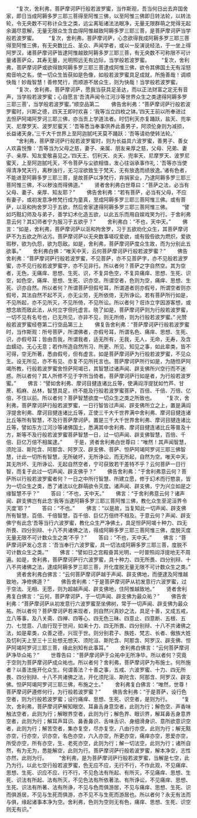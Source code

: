 <!-- { "loadSidebar": true } -->
　　“复次，舍利弗，菩萨摩诃萨行般若波罗蜜，当作斯观，吾当何日出去弃国舍家，即日当成阿耨多罗三耶三菩得至阿惟三佛，以至阿惟三佛即日转法轮，以转法轮，令无央数不可称计众生之类，远尘离垢诸法法眼净，无量无限群萌之党得无起余漏尽意解，无量无限众生含血得阿惟越致阿耨多罗三耶三菩，是菩萨摩诃萨当学般若波罗蜜。
　　“复次，舍利弗，菩萨摩诃萨，心念欲得我成阿耨多罗三耶三菩得至阿惟三佛，有无央数比丘、圣众、声闻学者，或以一反演说经法，于一坐上得阿罗汉，诸菩萨摩诃萨皆逮阿惟越致阿耨多罗三耶三菩，有无央数不可称限不可计量诸菩萨众，其寿无量，光明照远无有边际，当学般若波罗蜜。
　　“复次，舍利弗，菩萨摩诃萨或欲得致阿耨多罗三耶三菩逮成阿惟三佛，欲令其佛国土无有淫怒痴音响之名，使一切众生皆获如是色像，如般若波罗蜜具足成就，所施善哉！调顺快哉！妙哉智慧！善修梵行，而顺游不居众生，则为快哉！当学般若波罗蜜。
　　“复次，舍利弗，菩萨摩诃萨，愿我当获具足圣达，而以正法财富之定无有音声，当学般若波罗蜜；心自愿言‘吾清声闻令江河沙等世界众生之类逮得阿耨多罗三耶三菩’，当学般若波罗蜜。”顺空品第二
　　佛告舍利弗：“菩萨摩诃萨行般若波罗蜜时，兴斯之德，四天王即时欢喜：‘我等当立四枚之钵。’四天王前以所奉进过去怛萨阿竭阿罗诃三耶三佛，亦当贡上学道法者。时忉利天亦复踊跃，盐天、兜率天、尼摩罗天、波罗尼蜜天：‘吾等悉当奉事供养此善男子，阿须伦身则为减损，长益诸天身。’三千大千世界上至阿迦腻吒天莫不踊跃：‘吾等请劝使转法轮。’
　　“舍利弗，菩萨摩诃萨行般若波罗蜜时，则为长益具六波罗蜜，善男子、善女人欢喜悦豫：‘吾等当为父母之慈，妻子、亲属、朋友亲厚之慈，父母、兄弟、妻子、亲厚、知友爱敬喜见之。’四天王、忉利天、炎天、兜率天、尼摩罗天、波罗尼蜜天，上至阿迦腻吒天，不令菩萨与尘欲相值，发心往诣承事作礼：‘吾等亦当使得清净梵天行，离秽浊行，无习淫欲致生于梵天，无有放逸而绩放逸。’诸有色者，不能进至阿耨多罗三耶三菩，是故菩萨以净梵行，弃捐家业，乃逮阿耨多罗三耶三菩阿惟三佛，不以秽浊而得佛道。”
　　贤者舍利弗白世尊曰：“菩萨之法，必当有父母、妻子、亲厚、知友耶？”
　　佛告舍利弗：“若有菩萨，必当有父母，不应有妻子，或初发意净修梵行成为童真，至成阿耨多罗三耶三菩阿惟三佛。或有菩萨，以沤和拘舍罗习于五欲，然后舍家逮得阿耨多罗三耶三菩阿惟三佛。
　　“譬如巧黠幻师及与弟子，善学幻术化造五欲，以此五乐而用自娱戏笑为行。于舍利弗意云何？其幻师者宁为服习于五欲乎？”
　　舍利弗白：“不也，天中天。”
　　佛言：“如是，舍利弗，菩萨摩诃萨以沤和拘舍罗，习于五欲劝化众生，其菩萨摩诃萨不为五欲之所沾污。菩萨摩诃萨以无央数事嗟叹爱欲，或有毁呰欲为燃炽，爱欲瑕秽，欲为仇怨，欲为怨敌。如是，舍利弗，菩萨摩诃萨度众生故，而为分别此五欲事。”
　　舍利弗白佛：“唯天中天，云何菩萨摩诃萨行般若波罗蜜？”
　　佛告舍利弗：“菩萨摩诃萨行般若波罗蜜，不见菩萨，亦不见菩萨字，亦不见般若波罗蜜，亦不见行般若波罗蜜字，亦不见非行。所以者何？菩萨之字自然空。其为空者，无色，无痛痒、思想、生死、识，不复异色空，不复异痛痒、思想、生死、识空，如色空，痛痒、思想、生死、识亦空。所谓空者，色则为空，痛痒、思想、生死、识亦自然。所以者何？所谓菩萨但假号耳，所谓道者则亦假号，所谓空者则亦假号，其法自然不起不灭，亦无尘劳，无所依倚，无所诤讼。若有菩萨所行如是，不见所起，亦不见所灭，不见所倚，不见所讼。所以者何？诳诈立字因游客想，或想念故而致此法，从何立字但托虚言。晓了如是，菩萨摩诃萨则为行般若波罗蜜，一切不见有名号也，已无所见，亦非不见，则无所倚，则为行般若波罗蜜。”
光赞般若波罗蜜经卷第二行空品第三上
　　佛复告舍利弗：“菩萨摩诃萨行般若波罗蜜时，当作斯观：所号菩萨，所谓佛者，亦假号耳，所谓名色、痛痒、思想、生死、识，亦假号耳；皆由吾我，所谓我者，适无所有，无我，无人，无命，无寿，及含血蠕动，无心无意；若作所造自然所习、所更、所见、知见之事，如此辈类，皆不可得，空无所著，悉由假号，但有虚言。如是菩萨摩诃萨为行般若波罗蜜，不见众生。设无所见，亦不有见、亦复不见所托言也。菩萨摩诃萨所行如是，为随怛萨阿竭所教，行般若波罗蜜舍怛萨阿竭已，其智慧过诸声闻、辟支佛所兴空行而不迷惑。所以者何？其人所修不见于字所当倚者。菩萨摩诃萨行如是者，为行般若波罗蜜。”
　　佛言：“譬如舍利弗、摩诃目揵连诸比丘等，使满阎浮提犹如竹芦、甘蔗、稻麻、丛林，智慧具足，终不能及行般若波罗蜜菩萨，百倍、千倍、万倍、亿倍，不住以前。所以者何？菩萨智慧欲度一切众生之类之所致也。
　　“复次，舍利弗，菩萨摩诃萨行般若波罗蜜，一日行智皆过声闻、辟支佛所立之上，置是满阎浮提舍利弗、摩诃目揵连诸比丘等，正使三千大千世界满中舍利弗、摩诃目揵连诸比丘等所有智慧，不及行菩萨摩诃萨。置是三千大千世界舍利弗、摩诃目揵连诸比丘等，譬如东方江河沙等诸佛国土，悉满其中舍利弗、摩诃目揵连诸比丘等普及十方，斯等不及行般若波罗蜜菩萨智慧一日，过一切声闻、辟支佛智慧，百倍、千倍、巨亿万倍不相属逮。”
　　于是，贤者舍利弗白世尊曰：“唯然！其声闻智慧，须陀洹、斯陀含、阿那含、阿罗汉、辟支佛、菩萨、怛萨阿竭阿罗诃三耶三佛智慧，计此一切所有智慧，无所破坏，无所诤讼，而无所起，自然为空。唯天中天，其无所坏、无所诤讼、无起自然空者，宁可获致若干差特不乎？云何菩萨一日行智，而复于此过一切声闻、辟支佛乎？”
　　佛告舍利弗：“于舍利弗意云何？菩萨所以行般若波罗蜜者何？一日之中所行智慧、所建立愿，修于幻术而行愍哀，皆为一切众生之类，悉了诸法以化群萌欲令灭度。诸声闻、辟支佛，宁为兴立如是之缘智慧不乎？”
　　答曰：“不也，天中天。”
　　佛言：“于舍利弗意云何？诸声闻、辟支佛岂有此念‘我等当逮阿耨多罗三耶三菩阿惟三佛，教化众生至泥洹界令灭度’耶？”
　　答曰：“不也。”
　　佛言：“以是故，当复知此一切声闻、辟支佛所有智慧，百倍、千倍智慧，百千倍、巨亿万倍终不相及。于意云何？声闻、辟支佛宁有此念‘吾等当行六波罗蜜，教化众生严净佛土，具足怛萨阿竭十种力、四无所畏、四分别辩、十八不共诸佛之法，得成阿耨多罗三耶三菩阿惟三佛，度脱灭度无量无限不可计数众生之类’不乎？”
　　答曰：“不也，天中天。”
　　佛言：“菩萨摩诃萨发心念言：‘吾当奉行六波罗蜜，具一切法成阿耨多罗三耶三菩，度脱不可计数众生之类。’”
　　佛言：“譬如日之宫殿奋其光明，一时普照阎浮提地无不周遍。如是，舍利弗，菩萨摩诃萨行六波罗蜜，具十种力、四无所畏、四分别辩、十八不共诸佛之法，逮成阿耨多罗三耶三菩，开化度脱无量无限不可计数众生之类。”
　　贤者舍利弗白佛言：“云何菩萨摩诃萨越于声闻、辟支佛地，而便逮及阿惟越致地，净修佛道？”
　　佛告舍利弗：“于是菩萨摩诃萨从初发意行六波罗蜜，过于空法、无相、无愿，则为超越声闻、辟支佛地，住阿惟越致地。”
　　贤者舍利弗复白佛言：“云何，菩萨摩诃萨，于一切声闻、辟支佛为最众祐？”
　　佛告舍利弗：“菩萨摩诃萨从初发意行六波罗蜜至坐佛树，常于一切声闻、辟支佛为最众祐。所以者何？菩萨摩诃萨若来现者，则自然兴真妙之法，具足十善，又成五戒，立八等事，及八关斋、四禅、四等心、四无色三昧、四意止、四意断、五根、五力、七觉意、八由行现于世间，如来十力、四无所畏、四分别辩、十八不共诸佛之法，如是辈类，众善之德，兴现于世。则分别君子、族姓、梵志、长者、傲族大姓及忉利天上至三十三处想无想天、须陀洹、斯陀含、阿那含、阿罗汉、辟支佛、怛萨阿竭阿罗诃三耶三菩，缘此别知有此事耳。”
　　舍利弗白佛言：“云何菩萨摩诃萨净毕众祐？”
　　世尊告曰：“菩萨摩诃萨于众祐中无所净毕。所以者何？究竟于空则为菩萨摩诃萨成众祐也。所以者何？舍利弗，菩萨摩诃萨为布施士。何所施者？以善法施开化众生。何谓善法？十善之事，五戒、六波罗蜜、十力、四无所畏、四分别辩、十八不共诸佛之法，开化须陀洹、斯陀含、阿那含、阿罗汉、辟支佛。怛萨阿竭阿罗诃三耶三佛，布施之士。”
　　舍利弗复白佛言：“唯然，世尊！菩萨摩诃萨遵修何行，为行般若波罗蜜？”
　　佛告舍利弗：“于是菩萨，设行色空者，则为行般若波罗蜜；设行痛痒、思想、生死、识空者，是则为行。
　　“复次，舍利弗，菩萨摩诃萨解知眼空、耳鼻舌身意空者，此则为行；解色空、声香味触法空者，此则为行；解眼界空者，此则为行；解色界、眼识界，解耳鼻舌身意界空者，此则为行；解耳声耳识、鼻香鼻识、舌味舌识、身细滑身识、意所欲意识空者，此则为行；解苦空者，集亦复空，尽亦复空，八由行亦空，此则为行；解无黠亦空，行亦空，识亦空，名色亦空，六入亦空，所更亦空，痛痒亦空，思爱亦空，所受亦空，所有亦空，生、老死亦空，此则为行；解一切法空，此则为行；诸所自然，有为无为，悉能解空，此则为行。菩萨摩诃萨行般若波罗蜜，解本净空，志性亦然，此则为行。
　　“舍利弗，是为菩萨摩诃萨行般若波罗蜜，当解是七空，此乃为行。以此七空行般若波罗蜜，色无应不应，无行不行，不作此观，不见痛痒、思想、生死、识应不应、行不行，不见色法有所起、有所灭，不见痛痒、思想、生死、识法有所起、法有所灭，不见色法有所依著法、有所诤讼，不见痛痒、思想、生死、识法有所著、法有所诤，不见与色而俱游居，不见与痛痒、思想、生死、识而俱游居，不见与生死而俱游，亦不见不与生死而游居也。所以者何？永无有法而与俱，缘起诸事本净为空。舍利弗，色则为空则无有色，痛痒、思想、生死、识空则无有识。”
